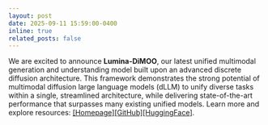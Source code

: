 ```yaml
---
layout: post
date: 2025-09-11 15:59:00-0400
inline: true
related_posts: false
---
```


We are excited to announce **Lumina-DiMOO**, our latest unified multimodal generation and understanding model built upon an advanced discrete diffusion architecture. This framework demonstrates the strong potential of multimodal diffusion large language models (dLLM) to unify diverse tasks within a single, streamlined architecture, while delivering state-of-the-art performance that surpasses many existing unified models. Learn more and explore resources: [[Homepage]](https://synbol.github.io/Lumina-DiMOO/)[[GitHub]](https://github.com/Alpha-VLLM/Lumina-DiMOO)[[HuggingFace]](https://huggingface.co/Alpha-VLLM/Lumina-DiMOO).